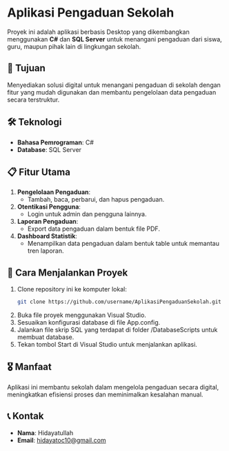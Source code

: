 # Aplikasi Pengaduan Sekolah  

Proyek ini adalah aplikasi berbasis Desktop yang dikembangkan menggunakan **C#** dan **SQL Server** untuk menangani pengaduan dari siswa, guru, maupun pihak lain di lingkungan sekolah.  

## 🎯 Tujuan  
Menyediakan solusi digital untuk menangani pengaduan di sekolah dengan fitur yang mudah digunakan dan membantu pengelolaan data pengaduan secara terstruktur.  

## 🛠️ Teknologi  
- **Bahasa Pemrograman**: C#  
- **Database**: SQL Server  

## 📋 Fitur Utama  
1. **Pengelolaan Pengaduan**:  
   - Tambah, baca, perbarui, dan hapus pengaduan.  
2. **Otentikasi Pengguna**:  
   - Login untuk admin dan pengguna lainnya.  
3. **Laporan Pengaduan**:  
   - Export data pengaduan dalam bentuk file PDF.  
4. **Dashboard Statistik**:  
   - Menampilkan data pengaduan dalam bentuk table untuk memantau tren laporan.  

## 🚀 Cara Menjalankan Proyek  
1. Clone repository ini ke komputer lokal:  
   ```bash
   git clone https://github.com/username/AplikasiPengaduanSekolah.git
2. Buka file proyek menggunakan Visual Studio.
3. Sesuaikan konfigurasi database di file App.config.
4. Jalankan file skrip SQL yang terdapat di folder /DatabaseScripts untuk membuat database.
5. Tekan tombol Start di Visual Studio untuk menjalankan aplikasi.

## 🎖️ Manfaat
Aplikasi ini membantu sekolah dalam mengelola pengaduan secara digital, meningkatkan efisiensi proses dan meminimalkan kesalahan manual.

## 📞 Kontak
- **Nama**: Hidayatullah  
- **Email**: hidayatoc10@gmail.com 
